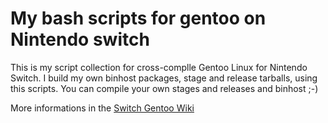 # My bash scripts for gentoo on Nintendo switch
This is my script collection for cross-complle Gentoo Linux for Nintendo Switch. I build my own binhost packages, stage and release tarballs, using this scripts. You can compile your own stages and releases and binhost ;-)

More informations in the [Switch Gentoo Wiki](https://github.com/bell07/bashscripts-switch_gentoo/wiki)
